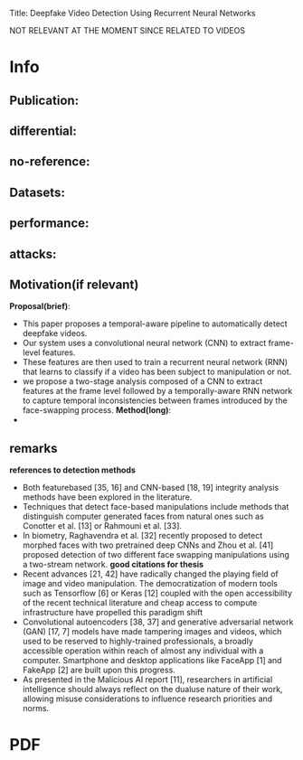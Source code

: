 Title: Deepfake Video Detection Using Recurrent Neural Networks

NOT RELEVANT AT THE MOMENT SINCE RELATED TO VIDEOS 
# Info

**Publication**:
- 
**differential**:
- 
**no-reference**:
- 
**Datasets**:
- 
**performance**:
- 
**attacks**:
- 
**Motivation(if relevant)**
- 
**Proposal(brief)**:
- This paper proposes a temporal-aware pipeline to automatically detect deepfake videos.
- Our system uses a convolutional neural network (CNN) to extract frame-level features.
- These features are then used to train a recurrent neural network (RNN) that learns to classify if a video has been subject to manipulation or not.
- we propose a two-stage analysis composed of a CNN to extract features at the frame level followed by a temporally-aware RNN network to capture temporal inconsistencies between frames introduced by the face-swapping process.
**Method(long)**:
- 
**remarks**
- 
**references to detection methods**
- Both featurebased [35, 16] and CNN-based [18, 19] integrity analysis methods have been explored in the literature.
- Techniques that detect face-based manipulations include methods that distinguish computer generated faces from natural ones such as Conotter et al. [13] or Rahmouni et al. [33]. 
- In biometry, Raghavendra et al. [32] recently proposed to detect morphed faces with two pretrained deep CNNs and Zhou et al. [41] proposed detection of two different face swapping manipulations using a two-stream network.
**good citations for thesis**
- Recent advances [21, 42] have radically changed the playing field of image and video manipulation. The democratization of modern tools such as Tensorflow [6] or Keras [12] coupled with the open accessibility of the recent technical literature and cheap access to compute infrastructure have propelled this paradigm shift
- Convolutional autoencoders [38, 37] and generative adversarial network (GAN) [17, 7] models have made tampering images and videos, which used to be reserved to highly-trained professionals, a broadly accessible operation within reach of almost any individual with a computer. Smartphone and desktop applications like FaceApp [1] and FakeApp [2] are built upon this progress.
- As presented in the Malicious AI report [11], researchers in artificial intelligence should always reflect on the dualuse nature of their work, allowing misuse considerations to influence research priorities and norms.
# PDF 